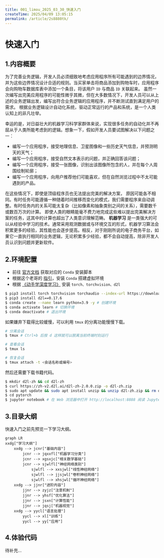```yaml
---
title: 001_limou_2025_03_30_快速入门
createTime: 2025/04/09 13:05:15
permalink: /article/2s8880tk/
---
```

# 快速入门

## 1.内容概要

为了完善业务逻辑，开发人员必须细致地考虑应用程序所有可能遇到的边界情况，并为这些边界情况设计合适的规则。当买家单击将商品添加到购物车时，应用程序会向购物车数据库表中添加一个条目，将该用户 `ID` 与商品 `ID` 关联起来。 虽然一次编写出完美应用程序的可能性微乎其微，但在大多数情况下，开发人员可以从上述的业务逻辑出发，编写出符合业务逻辑的应用程序，并不断测试直到满足用户的需求。 根据业务逻辑设计自动化系统，驱动正常运行的产品和系统，是一个人类认知上的非凡壮举。

幸运的是，对日益壮大的机器学习科学家群体来说，实现很多任务的自动化并不再屈从于人类所能考虑到的逻辑。想象一下，假如开发人员要试图解决以下问题之一：

*   编写一个应用程序，接受地理信息、卫星图像和一些历史天气信息，并预测明天的天气；
*   编写一个应用程序，接受自然文本表示的问题，并正确回答该问题；
*   编写一个应用程序，接受一张图像，识别出该图像所包含的人，并在每个人周围绘制轮廓；
*   编写一个应用程序，向用户推荐他们可能喜欢，但在自然浏览过程中不太可能遇到的产品。

在这些情况下，即使是顶级程序员也无法提出完美的解决方案， 原因可能各不相同。有时任务可能遵循一种随着时间推移而变化的模式，我们需要程序来自动调整。有时任务内的关系可能太复杂（比如像素和抽象类别之间的关系），需要数千或数百万次的计算。 即使人类的眼睛能毫不费力地完成这些难以提出完美解决方案的任务，这其中的计算也超出了人类意识理解范畴。 **机器学习** 是一类强大的可以从经验中学习的技术。通常采用观测数据或与环境交互的形式，机器学习算法会积累更多的经验，其性能也会逐步提高。相反，对于刚刚所说的电子商务平台，如果它一直执行相同的业务逻辑，无论积累多少经验，都不会自动提高，除非开发人员认识到问题并更新软件。

## 2.环境配置

-   前往 [官方文档](https://www.anaconda.com/download/success) 获取对应的 `Conda` 安装脚本
-   根据这个老哥的 [指引](https://zhuanlan.zhihu.com/p/459607806)，安装 `Conda` 搭建虚拟环境
-   根据 [《动手学深度学习》](https://zh.d2l.ai/chapter_installation/index.html) 安装 `torch、torchvision、d2l`

```bash
$ pip3 install torch torchvision torchaudio --index-url https://download.pytorch.org/whl/cu121
$ pip3 install d2l==0.17.6
$ conda create --name learn python=3.9 -y # 创建环境
$ conda activate learn # 切换环境
$ conda deactivate # 退出环境

```

如果嫌弃下载得比较缓慢，可以利用 `tmux` 的分离功能慢慢下载。

```bash
# 分离会话
$ tmux # Ctrl+b 后按 d 这样就可以脱离当前终端时刻运行

# 查看会话
$ tmux ls

# 恢复会话
$ tmux attach -t <会话名称或编号>

```

然后还需要下载书籍代码。

```bash
$ mkdir d2l-zh && cd d2l-zh
$ curl https://zh-v2.d2l.ai/d2l-zh-2.0.0.zip -o d2l-zh.zip
$ sudo apt update && sudo apt install unzip && unzip d2l-zh.zip && rm d2l-zh.zip
$ cd pytorch
$ jupyter notebook # 在 Web 浏览器中打开 http://localhost:8888 阅读 Jupyter 笔记本

```

## 3.目录大纲

快速入门之前先预览一下学习大纲。

```mermaid
graph LR
xxdg["学习大纲"] 
    xxdg --> jcnr["基础内容"]
        jcnr --> jqxxfl["机器学习分类"]
        jcnr --> xgsxjc["相关数学基础"]
        jcnr --> sjwlfl["神经网络类别"]
            sjwlfl --> xxsjwl["线性神经网络"]
            sjwlfl --> jjsjwl["卷积神经网络"]
            sjwlfl --> xhsjwl["循环神经网络"]
	xxdg --> jjnr["进阶内容"] 
        jjnr --> zyjz["注意机制"]
        jjnr --> yhsf["优化算法"]
        jjnr --> jsxn["计算性能"]
        jjnr --> jqsj["机器视觉"]
	xxdg --> yycl["语言处理"]
		yycl --> xl["训练"]
		yycl --> yy["应用"]

```

## 4.体验代码

待补充...

